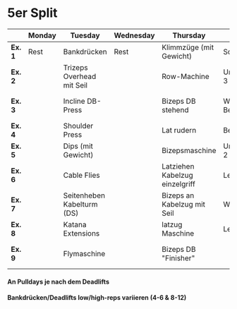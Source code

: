 # 5er Split 
|       | Monday | Tuesday | Wednesday | Thursday | Friday | Saturday | Sunday |
|-------|--------|---------|-----------|---------|--------|----------|--------|
| **Ex. 1** | Rest | Bankdrücken | Rest | Klimmzüge (mit Gewicht) | Squats | Bankdrücken | Barbell Rows |
| **Ex. 2** |  | Trizeps Overhead mit Seil |           | Row-Machine | Unterarmtrainer 3 sets | Trizeps an Kabelzug W-Griff | Bizeps einzelhantel |
| **Ex. 3** |  | Incline DB-Press |           | Bizeps DB stehend | Waden an Beinpresse | Shoulder Press Smithmachine | Latzug von oben |
| **Ex. 4** |  | Shoulder Press |           | Lat rudern | Beinpresse | Incline DB Press | Bizeps Barbell stehend |
| **Ex. 5** |  | Dips (mit Gewicht) |           |  Bizepsmaschine | Unterarmtrainer 2 sets | Enges Bankdrücken | Lat rudern |
| **Ex. 6** |  | Cable Flies |           | Latziehen Kabelzug einzelgriff | Leg extensions | Reverse Flies | Buzepsmaschine |
| **Ex. 7** |        | Seitenheben Kabelturm (DS) |  | Bizeps an Kabelzug mit Seil | Wadenmaschine | Cable Flies | Back extensions |
| **Ex. 8** |        | Katana Extensions        |  | latzug Maschine | Leg curls | Katana Extensions | Lat pull over |
| **Ex. 9** |        | Flymaschine | | Bizeps DB "Finisher" |        | Seitenheben an Maschine | Bizeps an Kabelzug mit Seil |

#### An Pulldays je nach dem Deadlifts 
#### Bankdrücken/Deadlifts low/high-reps variieren (4-6 & 8-12)